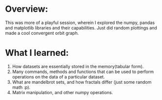 # Overview:
This was more of a playful session, wherein I explored the numpy, pandas and matplotlib libraries and their capabilities. Just did random plottings and made a cool convergent orbit graph.

# What I learned:
1. How datasets are essentially stored in the memory(tabular form).
2. Many commands, methods and functions that can be used to perform operations on the data of a particular dataset.
3. What are mandelbrot sets, and how fractals differ (just some random math :p).
4. Matrix manipulation, and other numpy operations.
